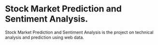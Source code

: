 # Stock Market Prediction and Sentiment Analysis.

Stock Market Prediction and Sentiment Analysis is the project on technical analysis and prediction using web data.

